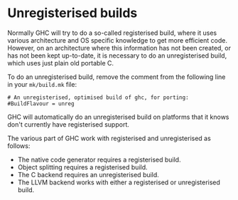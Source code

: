 # Unregisterised builds


Normally GHC will try to do a so-called registerised build, where it uses various architecture and OS specific knowledge to get more efficient code. However, on an architecture where this information has not been created, or has not been kept up-to-date, it is necessary to do an unregisterised build, which uses just plain old portable C.


To do an unregisterised build, remove the comment from the following line in your `mk/build.mk` file:

```wiki
# An unregisterised, optimised build of ghc, for porting:
#BuildFlavour = unreg
```


GHC will automatically do an unregisterised build on platforms that it knows don't currently have registerised support.


The various part of GHC work with registerised and unregisterised as follows:

- The native code generator requires a registerised build.
- Object splitting requires a registerised build.
- The C backend requires an unregisterised build.
- The LLVM backend works with either a registerised or unregisterised build.
